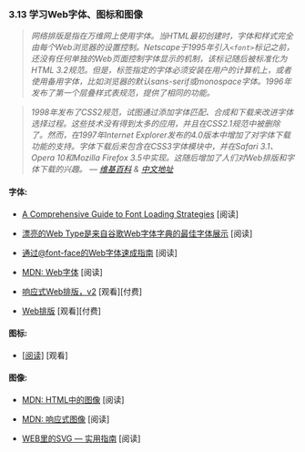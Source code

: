 <!-- 3.13 - Learn Web Fonts, Icons, & Images -->
### 3.13 学习Web字体、图标和图像

<!-- Web typography refers to the use of fonts on the World Wide Web. When HTML was first created, font faces and styles were controlled exclusively by the settings of each Web browser. There was no mechanism for individual Web pages to control font display until Netscape introduced the `<font>` tag in 1995, which was then standardized in the HTML 3.2 specification. However, the font specified by the tag had to be installed on the user's computer or a fallback font, such as a browser's default sans-serif or monospace font, would be used. The first Cascading Style Sheets specification was published in 1996 and provided the same capabilities.  -->
> *网络排版是指在万维网上使用字体。当HTML最初创建时，字体和样式完全由每个Web浏览器的设置控制。Netscape于1995年引入`<font>`标记之前，还没有任何单独的Web页面控制字体显示的机制，该标记随后被标准化为HTML 3.2规范。但是，标签指定的字体必须安装在用户的计算机上，或者使用备用字体，比如浏览器的默认sans-serif或monospace字体。1996年发布了第一个层叠样式表规范，提供了相同的功能。*
>
<!-- The CSS2 specification was released in 1998 and attempted to improve the font selection process by adding font matching, synthesis and download. These techniques did not gain much use, and were removed in the CSS2.1 specification. However, Internet Explorer added support for the font downloading feature in version 4.0, released in 1997. Font downloading was later included in the CSS3 fonts module, and has since been implemented in Safari 3.1, Opera 10 and Mozilla Firefox 3.5. This has subsequently increased interest in Web typography, as well as the usage of font downloading. -->
> *1998年发布了CSS2规范，试图通过添加字体匹配、合成和下载来改进字体选择过程。这些技术没有得到太多的应用，并且在CSS2.1规范中被删除了。然而，在1997年Internet Explorer发布的4.0版本中增加了对字体下载功能的支持。字体下载后来包含在CSS3字体模块中，并在Safari 3.1、Opera 10和Mozilla Firefox 3.5中实现。这随后增加了人们对Web排版和字体下载的兴趣。*
> *— [维基百科](https://en.wikipedia.org/wiki/Web_typography) & [中文地址](https://zh.wikipedia.org/wiki/Web%E5%AD%97%E4%BD%93%E6%8E%92%E5%8D%B0)*

#### 字体:
<!-- A Comprehensive Guide to Font Loading Strategies -->
*   [A Comprehensive Guide to Font Loading Strategies](https://www.zachleat.com/web/comprehensive-webfonts/) \[阅读\]

<!-- Beautiful Web Type a Showcase of the Best Typefaces from the Google Web Fonts Directory -->
*   [漂亮的Web Type是来自谷歌Web字体字典的最佳字体展示](http://hellohappy.org/beautiful-web-type/) \[阅读\]

<!-- Quick Guide to Webfonts via @font-face -->
*   [通过@font-face的Web字体速成指南](http://www.html5rocks.com/en/tutorials/webfonts/quick/) \[阅读\]

*   [MDN: Web字体](https://developer.mozilla.org/en-US/docs/Learn/CSS/Styling_text/Web_fonts) \[阅读\]

<!-- Responsive Web Typography, v2 -->
*   [响应式Web排版，v2](https://frontendmasters.com/courses/responsive-typography-v2/) \[观看\]\[付费\]

<!-- Typography for the Web -->
*   [Web排版](http://www.pluralsight.com/courses/typography-for-web-1790) \[观看\]\[付费\]

#### 图标:

*   [\[阅读\]](https://www.lynda.com/CSS-tutorials/Web-Icons-SVG/502312-2.html) \[观看\]

#### 图像:

*   [MDN: HTML中的图像](https://developer.mozilla.org/en-US/docs/Learn/HTML/Multimedia_and_embedding/Images_in_HTML) \[阅读\]

*   [MDN: 响应式图像](https://developer.mozilla.org/en-US/docs/Learn/HTML/Multimedia_and_embedding/Responsive_images) \[阅读\]

*   [WEB里的SVG — 实用指南](https://svgontheweb.com/) \[阅读\]